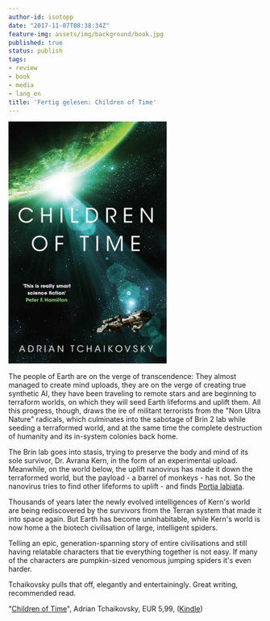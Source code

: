 ```yaml
---
author-id: isotopp
date: "2017-11-07T08:38:34Z"
feature-img: assets/img/background/book.jpg
published: true
status: publish
tags:
- review
- book
- media
- lang_en
title: 'Fertig gelesen: Children of Time'
---
```

[![](/uploads/2017/11/children-of-time.png)](https://www.amazon.de/Children-Time-Winner-Arthur-English-ebook/dp/B00SN93AHU)

The people of Earth are on the verge of transcendence: They
almost managed to create mind uploads, they are on the verge of
creating true synthetic AI, they have been traveling to remote
stars and are beginning to terraform worlds, on which they will
seed Earth lifeforms and uplift them. All this progress, though,
draws the ire of militant terrorists from the "Non Ultra Nature"
radicals, which culminates into the sabotage of Brin 2 lab while
seeding a terraformed world, and at the same time the complete
destruction of humanity and its in-system colonies back
home.

The Brin lab goes into stasis, trying to preserve the body and
mind of its sole survivor, Dr. Avrana Kern, in the form of an
experimental upload. Meanwhile, on the world below, the uplift
nanovirus has made it down the terraformed world, but the
payload - a barrel of monkeys - has not. So the nanovirus tries
to find other lifeforms to uplift - and finds 
[Portia labiata](https://en.wikipedia.org/wiki/Portia_labiata).

Thousands of years later the newly evolved intelligences of
Kern's world are being rediscovered by the survivors from the
Terran system that made it into space again. But Earth has
become uninhabitable, while Kern's world is now home a the
biotech civilisation of large, intelligent spiders. 

Telling an epic, generation-spanning story of entire
civilisations and still having relatable characters that tie
everything together is not easy. If many of the characters are
pumpkin-sized venomous jumping spiders it's even harder.

Tchaikovsky pulls that off, elegantly and entertainingly. Great
writing, recommended read. 

"[Children of Time](https://www.amazon.de/Children-Time-Winner-Arthur-English-ebook/dp/B00SN93AHU)", 
Adrian Tchaikovsky, EUR 5,99, ([Kindle](https://www.amazon.de/Children-Time-Winner-Arthur-English-ebook/dp/B00SN93AHU))
